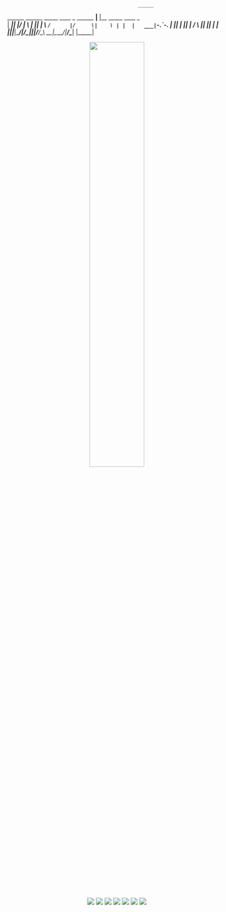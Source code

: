                                               _____                      
  ______  ______  _____  ____   _  ______  __|__   |__  _____  ____   _  
 |   ___||   ___|/     \|    \ | ||   ___| \ ` /      |/     \|    \ | | 
 |   ___| `-.`-. |     ||     \| ||   ___| /   \      ||     ||     \| | 
 |______||______|\_____/|__/\____||______|/__/\_\   __|\_____/|__/\____| 
                                             |_____|                     
                                                                         
<p align="center">
    <img src="https://i.imgur.com/KrSLFjM.png"
        height="50%">
</p>
<p align="center">
  <a href="https://esonexon.github.io" alt="Website">
    <img src="https://img.shields.io/badge/website-000000?style=for-the-badge&logo=About.me&logoColor=white" /></a>
  <a href="https://github.com/esoneXon" alt="Github">
    <img src="https://img.shields.io/badge/GitHub-100000?style=for-the-badge&logo=github&logoColor=white" /></a>
  <a href="https://instagram.com/esone.s1" alt="Instagram">
    <img src="https://img.shields.io/badge/Instagram-E4405F?style=for-the-badge&logo=instagram&logoColor=white" /></a>
  <img src="https://img.shields.io/badge/Kali_Linux-557C94?style=for-the-badge&logo=kali-linux&logoColor=white" />
  <img src="https://img.shields.io/badge/Python-3776AB?style=for-the-badge&logo=python&logoColor=white" />
  <img src="https://img.shields.io/badge/HTML-239120?style=for-the-badge&logo=html5&logoColor=white" />
  <a href="https://esonexon.github.io/download" alt="Cynidzo">
    <img src="https://img.shields.io/badge/Android_Studio-3DDC84?style=for-the-badge&logo=android-studio&logoColor=white" />
</p>
